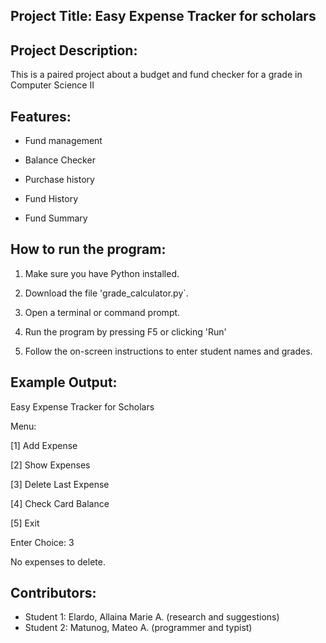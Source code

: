 ## Project Title: Easy Expense Tracker for scholars

## Project Description: 
This is a paired project about a budget and fund checker for a grade in Computer Science II

## Features:
- Fund management

- Balance Checker

- Purchase history

- Fund History

- Fund Summary

## How to run the program:
1. Make sure you have Python installed.

2. Download the file 'grade_calculator.py`.

3. Open a terminal or command prompt.

4. Run the program by pressing F5 or clicking 'Run'

5. Follow the on-screen instructions to enter student names and grades.

## Example Output:
Easy Expense Tracker for Scholars

Menu:

[1] Add Expense

[2] Show Expenses

[3] Delete Last Expense

[4] Check Card Balance

[5] Exit

Enter Choice: 3

No expenses to delete.

## Contributors:
- Student 1: Elardo, Allaina Marie A. (research and suggestions)
- Student 2: Matunog, Mateo A. (programmer and typist)

